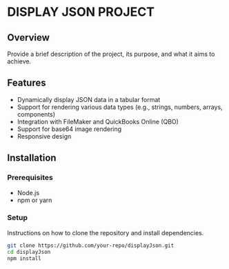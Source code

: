 # DISPLAY JSON PROJECT

## Overview
Provide a brief description of the project, its purpose, and what it aims to achieve.

## Features
- Dynamically display JSON data in a tabular format
- Support for rendering various data types (e.g., strings, numbers, arrays, components)
- Integration with FileMaker and QuickBooks Online (QBO)
- Support for base64 image rendering
- Responsive design

## Installation

### Prerequisites
- Node.js
- npm or yarn

### Setup
Instructions on how to clone the repository and install dependencies.

```bash
git clone https://github.com/your-repo/displayJson.git
cd displayJson
npm install
